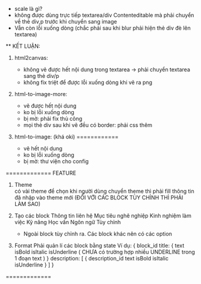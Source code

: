 - scale là gì?
- không được dùng trực tiếp textarea/div Contenteditable mà phải chuyển về thẻ div,p trước khi chuyển sang image
- Vẫn còn lỗi xuống dòng (chắc phải sau khi blur phải hiện thẻ div đè lên textarea)

\*\* KẾT LUẬN:

1. html2canvas:

   - không vẽ được hết nội dung trong textarea -> phải chuyển textarea sang thẻ div/p
   - không fix triệt để được lỗi xuống dòng khi vẽ ra png

2. html-to-image-more:

   - vẽ được hết nội dung
   - ko bị lỗi xuống dòng
   - bị mờ: phải fix thủ công
   - mọi thẻ div sau khi vẽ đều có border: phải css thêm

3. html-to-image: (khá oki) ============
   - vẽ hết nội dung
   - ko bị lỗi xuống dòng
   - bị mờ: thư viện cho config

=============
FEATURE

1.  Theme  
    có vài theme để chọn
    khi người dùng chuyển theme thì phải fill thông tin đã nhập vào theme mới (ĐỐI VỚI CÁC BLOCK TÙY CHỈNH THÌ PHẢI LÀM SAO)

2.  Tạo các block
    Thông tin liên hệ
    Mục tiêu nghê nghiệp
    Kinh nghiệm làm việc
    Kỹ năng
    Học vấn
    Ngôn ngữ
    Tùy chỉnh

    - Ngoài block tùy chỉnh ra. Các block khác nên có các option

3.  Format
    Phải quản lí các block bằng state
    Ví dụ:
    {
    block_id
    title: {
    text
    isBold
    isItalic
    isUnderline ( CHƯA có trường hợp nhiều UNDERLINE trong 1 đoạn text )
    }
    description: [
    {
    description_id
    text
    isBold
    isItalic
    isUnderline
    }
    ]
    }

=============

